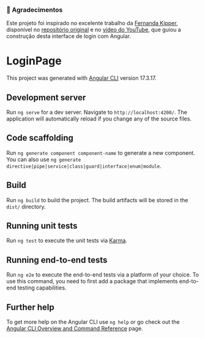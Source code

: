 ### 🙏 Agradecimentos

Este projeto foi inspirado no excelente trabalho da [Fernanda Kipper](https://github.com/Fernanda-Kipper), disponível no [repositório original](https://github.com/Fernanda-Kipper/login-page/tree/feat/initial-config) e no [vídeo do YouTube](https://www.youtube.com/watch?v=6qbuuPM_de4&t=22s), que guiou a construção desta interface de login com Angular.


# LoginPage

This project was generated with [Angular CLI](https://github.com/angular/angular-cli) version 17.3.17.

## Development server

Run `ng serve` for a dev server. Navigate to `http://localhost:4200/`. The application will automatically reload if you change any of the source files.

## Code scaffolding

Run `ng generate component component-name` to generate a new component. You can also use `ng generate directive|pipe|service|class|guard|interface|enum|module`.

## Build

Run `ng build` to build the project. The build artifacts will be stored in the `dist/` directory.

## Running unit tests

Run `ng test` to execute the unit tests via [Karma](https://karma-runner.github.io).

## Running end-to-end tests

Run `ng e2e` to execute the end-to-end tests via a platform of your choice. To use this command, you need to first add a package that implements end-to-end testing capabilities.

## Further help

To get more help on the Angular CLI use `ng help` or go check out the [Angular CLI Overview and Command Reference](https://angular.io/cli) page.
